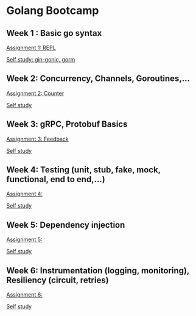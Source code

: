 # Golang Bootcamp
## Week 1 : Basic go syntax

[ Assignment 1: REPL](https://github.com/nduyhai/grabvn-golang-bootcamp/tree/ass-1-repl)

[ Self study: gin-gonic, gorm](https://github.com/nduyhai/grabvn-golang-bootcamp/tree/week_1)


## Week 2: Concurrency, Channels, Goroutines,...

[ Assignment 2: Counter](https://github.com/nduyhai/grabvn-golang-bootcamp/tree/ass-2-counter)

[ Self study](https://github.com/nduyhai/grabvn-golang-bootcamp/tree/week_2)


## Week 3: gRPC, Protobuf Basics

[ Assignment 3: Feedback](https://github.com/nduyhai/grabvn-golang-bootcamp/tree/ass-3-feedback)

[ Self study](https://github.com/nduyhai/grabvn-golang-bootcamp/tree/week_3)

## Week 4: Testing (unit, stub, fake, mock, functional, end to end,...)

[ Assignment 4:]()

[ Self study](https://github.com/nduyhai/grabvn-golang-bootcamp/tree/week_4)

## Week 5: Dependency injection

[ Assignment 5:]()

[ Self study](https://github.com/nduyhai/grabvn-golang-bootcamp/tree/week_5)

## Week 6: Instrumentation (logging, monitoring), Resiliency (circuit, retries)

[ Assignment 6:]()

[ Self study](https://github.com/nduyhai/grabvn-golang-bootcamp/tree/week_6)
